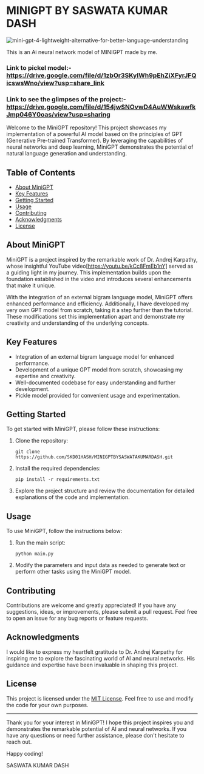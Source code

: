 # MINIGPT BY SASWATA KUMAR DASH
![mini-gpt-4-lightweight-alternative-for-better-language-understanding](https://github.com/SKD01HASH/MINIGPTBYSASWATAKUMARDASH/assets/94286342/649de60b-36b0-4fc3-b572-707f4415f098)


This is an Ai neural network model of MINIGPT made by me.
### Link to pickel model:- https://drive.google.com/file/d/1zbOr3SKyIWh9pEhZiXFyrJFQicswsWno/view?usp=share_link
### Link to see the glimpses of the project:- https://drive.google.com/file/d/154jwSNOvwD4AuWWskawfkJmp046Y0oas/view?usp=sharing

Welcome to the MiniGPT repository! This project showcases my implementation of a powerful AI model based on the principles of GPT (Generative Pre-trained Transformer). By leveraging the capabilities of neural networks and deep learning, MiniGPT demonstrates the potential of natural language generation and understanding.

## Table of Contents

- [About MiniGPT](#about-minigpt)
- [Key Features](#key-features)
- [Getting Started](#getting-started)
- [Usage](#usage)
- [Contributing](#contributing)
- [Acknowledgments](#acknowledgments)
- [License](#license)

## About MiniGPT

MiniGPT is a project inspired by the remarkable work of Dr. Andrej Karpathy, whose insightful YouTube video[https://youtu.be/kCc8FmEb1nY] served as a guiding light in my journey. This implementation builds upon the foundation established in the video and introduces several enhancements that make it unique.

With the integration of an external bigram language model, MiniGPT offers enhanced performance and efficiency. Additionally, I have developed my very own GPT model from scratch, taking it a step further than the tutorial. These modifications set this implementation apart and demonstrate my creativity and understanding of the underlying concepts.

## Key Features

- Integration of an external bigram language model for enhanced performance.
- Development of a unique GPT model from scratch, showcasing my expertise and creativity.
- Well-documented codebase for easy understanding and further development.
- Pickle model provided for convenient usage and experimentation.

## Getting Started

To get started with MiniGPT, please follow these instructions:

1. Clone the repository:
   ```
   git clone https://github.com/SKD01HASH/MINIGPTBYSASWATAKUMARDASH.git
   ```

2. Install the required dependencies:
   ```
   pip install -r requirements.txt
   ```

3. Explore the project structure and review the documentation for detailed explanations of the code and implementation.

## Usage

To use MiniGPT, follow the instructions below:

1. Run the main script:
   ```
   python main.py
   ```

2. Modify the parameters and input data as needed to generate text or perform other tasks using the MiniGPT model.

## Contributing

Contributions are welcome and greatly appreciated! If you have any suggestions, ideas, or improvements, please submit a pull request. Feel free to open an issue for any bug reports or feature requests.

## Acknowledgments

I would like to express my heartfelt gratitude to Dr. Andrej Karpathy for inspiring me to explore the fascinating world of AI and neural networks. His guidance and expertise have been invaluable in shaping this project.

## License

This project is licensed under the [MIT License](LICENSE). Feel free to use and modify the code for your own purposes.

---

Thank you for your interest in MiniGPT! I hope this project inspires you and demonstrates the remarkable potential of AI and neural networks. If you have any questions or need further assistance, please don't hesitate to reach out.

Happy coding!

SASWATA KUMAR DASH
